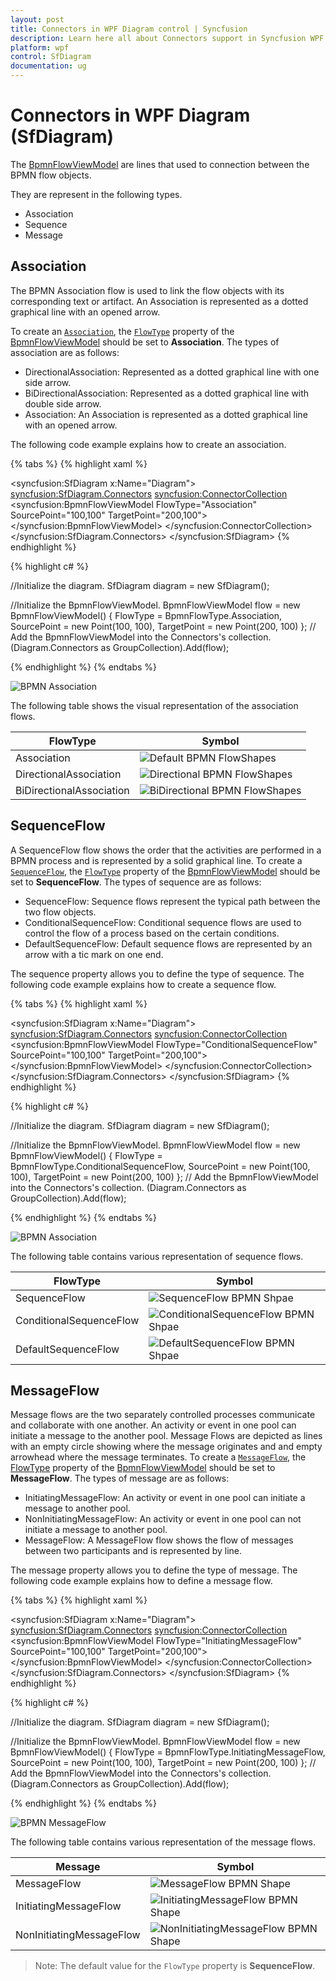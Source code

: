 ```yaml
---
layout: post
title: Connectors in WPF Diagram control | Syncfusion
description: Learn here all about Connectors support in Syncfusion WPF Diagram (SfDiagram) control, its elements and more.
platform: wpf
control: SfDiagram
documentation: ug
---
```


# Connectors in WPF Diagram (SfDiagram)

The [BpmnFlowViewModel](https://help.syncfusion.com/cr/wpf/Syncfusion.UI.Xaml.Diagram.BpmnFlowViewModel.html) are lines that used to connection between the BPMN flow objects.

They are represent in the following types.
* Association
* Sequence
* Message

## Association

The BPMN Association flow is used to link the flow objects with its corresponding text or artifact. An Association is represented as a dotted graphical line with an opened arrow. 

To create an [`Association`](https://help.syncfusion.com/cr/wpf/Syncfusion.UI.Xaml.Diagram.Controls.BpmnFlowType.html#fields#Association), the [`FlowType`](https://help.syncfusion.com/cr/wpf/Syncfusion.UI.Xaml.Diagram.BpmnFlowViewModel.html#Syncfusion_UI_Xaml_Diagram_BpmnFlowViewModel_FlowType) property of the [BpmnFlowViewModel](https://help.syncfusion.com/cr/wpf/Syncfusion.UI.Xaml.Diagram.BpmnFlowViewModel.html) should be set to **Association**. The types of association are as follows:

* DirectionalAssociation: Represented as a dotted graphical line with one side arrow.
* BiDirectionalAssociation: Represented as a dotted graphical line with double side arrow.
* Association: An Association is represented as a dotted graphical line with an opened arrow.

 The following code example explains how to create an association.

{% tabs %}
{% highlight xaml %}
 <!--Initialize the SfDiagram-->
<syncfusion:SfDiagram x:Name="Diagram">
    <syncfusion:SfDiagram.Connectors>
     <!--Initialize the Group Collection-->
     <syncfusion:ConnectorCollection>
        <syncfusion:BpmnFlowViewModel FlowType="Association" SourcePoint="100,100" TargetPoint="200,100"></syncfusion:BpmnFlowViewModel>
     </syncfusion:ConnectorCollection>
    </syncfusion:SfDiagram.Connectors>
</syncfusion:SfDiagram>
{% endhighlight %}

{% highlight c# %}

//Initialize the diagram.
SfDiagram diagram = new SfDiagram();

 //Initialize the BpmnFlowViewModel.
 BpmnFlowViewModel flow = new BpmnFlowViewModel()
 {
    FlowType = BpmnFlowType.Association,
    SourcePoint = new Point(100, 100),
    TargetPoint = new Point(200, 100)
 };
 // Add the BpmnFlowViewModel into the Connectors's collection.
(Diagram.Connectors as GroupCollection).Add(flow);

{% endhighlight %}
{%  endtabs %}

![BPMN Association](BPMN-Shapes-Images/Association.png)

The following table shows the visual representation of the association flows.

| FlowType | Symbol |
| -------- | -------- |
| Association | ![Default BPMN FlowShapes](BPMN-Shapes-Images/Association.png) |
| DirectionalAssociation | ![Directional BPMN FlowShapes](BPMN-Shapes-Images/DirectionalAssociation.png) |
| BiDirectionalAssociation | ![BiDirectional BPMN FlowShapes](BPMN-Shapes-Images/BiDirectionalAssociation.png) |


## SequenceFlow

A SequenceFlow flow shows the order that the activities are performed in a BPMN process and is represented by a solid graphical line. To create a [`SequenceFlow`](https://help.syncfusion.com/cr/wpf/Syncfusion.UI.Xaml.Diagram.Controls.BpmnFlowType.html#fields#SequenceFlow), the [`FlowType`](https://help.syncfusion.com/cr/wpf/Syncfusion.UI.Xaml.Diagram.BpmnFlowViewModel.html#Syncfusion_UI_Xaml_Diagram_BpmnFlowViewModel_FlowType) property of the [BpmnFlowViewModel](https://help.syncfusion.com/cr/wpf/Syncfusion.UI.Xaml.Diagram.BpmnFlowViewModel.html) should be set to **SequenceFlow**. The types of sequence are as follows:

* SequenceFlow: Sequence flows represent the typical path between the two flow objects.
* ConditionalSequenceFlow: Conditional sequence flows are used to control the flow of a process based on the certain conditions.
* DefaultSequenceFlow: Default sequence flows are represented by an arrow with a tic mark on one end.

The sequence property allows you to define the type of sequence. The following code example explains how to create a sequence flow.

{% tabs %}
{% highlight xaml %}
 <!--Initialize the SfDiagram-->
<syncfusion:SfDiagram x:Name="Diagram">
    <syncfusion:SfDiagram.Connectors>
     <!--Initialize the Group Collection-->
     <syncfusion:ConnectorCollection>
        <syncfusion:BpmnFlowViewModel FlowType="ConditionalSequenceFlow" SourcePoint="100,100" TargetPoint="200,100"></syncfusion:BpmnFlowViewModel>
     </syncfusion:ConnectorCollection>
    </syncfusion:SfDiagram.Connectors>
</syncfusion:SfDiagram>
{% endhighlight %}

{% highlight c# %}

//Initialize the diagram.
SfDiagram diagram = new SfDiagram();

 //Initialize the BpmnFlowViewModel.
 BpmnFlowViewModel flow = new BpmnFlowViewModel()
 {
    FlowType = BpmnFlowType.ConditionalSequenceFlow,
    SourcePoint = new Point(100, 100),
    TargetPoint = new Point(200, 100)
 };
 // Add the BpmnFlowViewModel into the Connectors's collection.
(Diagram.Connectors as GroupCollection).Add(flow);

{% endhighlight %}
{%  endtabs %}

![BPMN Association](BPMN-Shapes-Images/ConditionalSequenceFlow.png)

The following table contains various representation of sequence flows.

| FlowType | Symbol |
| -------- | -------- |
| SequenceFlow | ![SequenceFlow BPMN Shpae](BPMN-Shapes-Images/SequenceFlow.png) |
| ConditionalSequenceFlow | ![ConditionalSequenceFlow BPMN Shpae](BPMN-Shapes-Images/ConditionalSequenceFlow.png) |
| DefaultSequenceFlow | ![DefaultSequenceFlow BPMN Shpae](BPMN-Shapes-Images/DefaultSequenceFlow.png) |

## MessageFlow

Message flows are the two separately controlled processes communicate and collaborate with one another.  An activity or event in one pool can initiate a message to the another pool.  Message Flows are depicted as lines with an empty circle showing where the message originates and and empty arrowhead where the message terminates. To create a [`MessageFlow`](https://help.syncfusion.com/cr/wpf/Syncfusion.UI.Xaml.Diagram.Controls.BpmnFlowType.html#fields#MessageFlow), the [FlowType](https://help.syncfusion.com/cr/wpf/Syncfusion.UI.Xaml.Diagram.BpmnFlowViewModel.html#Syncfusion_UI_Xaml_Diagram_BpmnFlowViewModel_FlowType) property of the [BpmnFlowViewModel](https://help.syncfusion.com/cr/wpf/Syncfusion.UI.Xaml.Diagram.BpmnFlowViewModel.html) should be set to **MessageFlow**. The types of message are as follows:

* InitiatingMessageFlow: An activity or event in one pool can initiate a message to another pool.
* NonInitiatingMessageFlow: An activity or event in one pool can not initiate a message to another pool.
* MessageFlow: A MessageFlow flow shows the flow of messages between two participants and is represented by line.

The message property allows you to define the type of message. The following code example explains how to define a message flow.

{% tabs %}
{% highlight xaml %}
 <!--Initialize the SfDiagram-->
<syncfusion:SfDiagram x:Name="Diagram">
    <syncfusion:SfDiagram.Connectors>
     <!--Initialize the Group Collection-->
     <syncfusion:ConnectorCollection>
        <syncfusion:BpmnFlowViewModel FlowType="InitiatingMessageFlow" SourcePoint="100,100" TargetPoint="200,100"></syncfusion:BpmnFlowViewModel>
     </syncfusion:ConnectorCollection>
    </syncfusion:SfDiagram.Connectors>
</syncfusion:SfDiagram>
{% endhighlight %}

{% highlight c# %}

//Initialize the diagram.
SfDiagram diagram = new SfDiagram();

 //Initialize the BpmnFlowViewModel.
 BpmnFlowViewModel flow = new BpmnFlowViewModel()
 {
    FlowType = BpmnFlowType.InitiatingMessageFlow,
    SourcePoint = new Point(100, 100),
    TargetPoint = new Point(200, 100)
 };
 // Add the BpmnFlowViewModel into the Connectors's collection.
(Diagram.Connectors as GroupCollection).Add(flow);

{% endhighlight %}
{%  endtabs %}

![BPMN MessageFlow](BPMN-Shapes-Images/InitiatingMessageFlow.png)

The following table contains various representation of the message flows.

| Message | Symbol |
| -------- | -------- |
| MessageFlow | ![MessageFlow BPMN Shape](BPMN-Shapes-Images/MessageFlow.png) |
| InitiatingMessageFlow | ![InitiatingMessageFlow BPMN Shape](BPMN-Shapes-Images/InitiatingMessageFlow.png) |
| NonInitiatingMessageFlow | ![NonInitiatingMessageFlow BPMN Shape](BPMN-Shapes-Images/NonInitiatingMessageFlow.png) |

>Note: The default value for the `FlowType` property is **SequenceFlow**.
